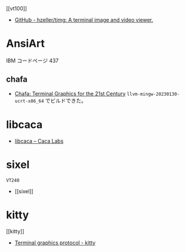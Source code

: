 [[vt100]]

- [GitHub - hzeller/timg: A terminal image and video viewer.](https://github.com/hzeller/timg)
# AnsiArt
IBM コードページ 437
## chafa
- [Chafa: Terminal Graphics for the 21st Century](https://hpjansson.org/chafa/)
`llvm-mingw-20230130-ucrt-x86_64` でビルドできた。


# libcaca
- [libcaca – Caca Labs](http://caca.zoy.org/wiki/libcaca)
# sixel
`VT240`
- [[sixel]]

# kitty
[[kitty]]
- [Terminal graphics protocol - kitty](https://sw.kovidgoyal.net/kitty/graphics-protocol/)
